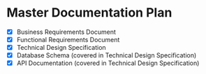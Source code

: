 # Master Documentation Plan

- [x] Business Requirements Document
- [x] Functional Requirements Document
- [x] Technical Design Specification
- [x] Database Schema (covered in Technical Design Specification)
- [x] API Documentation (covered in Technical Design Specification)